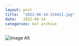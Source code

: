 ```yaml
---
layout:	post
title:	"2022-06-14-154421.jpg"
date:	2022-06-14
categories:	kof archive
---
```


![Image Alt](https://k0f.github.io/assets/2022-06-14-154421.jpg)